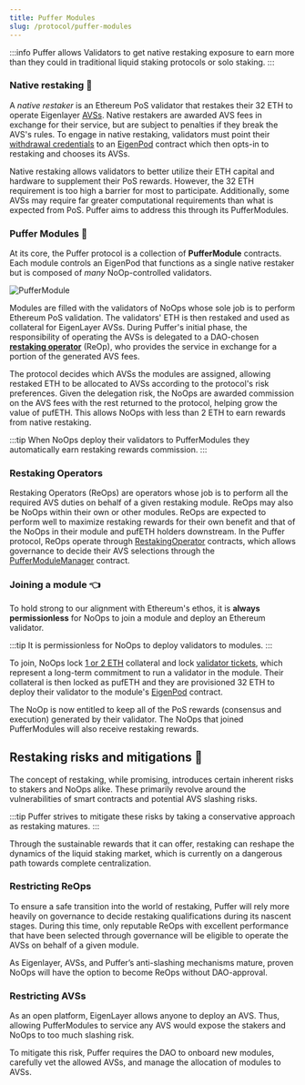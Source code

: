 ```yaml
---
title: Puffer Modules
slug: /protocol/puffer-modules
---
```


:::info
Puffer allows Validators to get native restaking exposure to earn more than they could in traditional liquid staking protocols or solo staking.
:::


### Native restaking 🥩
A *native restaker* is an Ethereum PoS validator that restakes their 32 ETH to operate Eigenlayer [AVSs](https://docs.eigenlayer.xyz/overview/key-terms). Native restakers are awarded AVS fees in exchange for their service, but are subject to penalties if they break the AVS's rules. To engage in native restaking, validators must point their [withdrawal credentials](/reference/glossary/#withdrawal-credentials) to an [EigenPod](https://github.com/Layr-Labs/eigenlayer-contracts/blob/master/docs/core/EigenPodManager.md#eigenpodmanager) contract which then opts-in to restaking and chooses its AVSs.

Native restaking allows validators to better utilize their ETH capital and hardware to supplement their PoS rewards. However, the 32 ETH requirement is too high a barrier for most to participate. Additionally, some AVSs may require far greater computational requirements than what is expected from PoS. Puffer aims to address this through its PufferModules. 

### Puffer Modules 🐡
At its core, the Puffer protocol is a collection of **PufferModule** contracts. Each module controls an EigenPod that functions as a single native restaker but is composed of *many* NoOp-controlled validators.

<div style={{textAlign: 'center'}}>

![PufferModule](/img/PufferModule.png)

</div>

Modules are filled with the validators of NoOps whose sole job is to perform Ethereum PoS validation. The validators' ETH is then restaked and used as collateral for EigenLayer AVSs. During Puffer's initial phase, the responsibility of operating the AVSs is delegated to a DAO-chosen [**restaking operator**](/protocol/puffer-modules#restaking-operators) (ReOp), who provides the service in exchange for a portion of the generated AVS fees. 

The protocol decides which AVSs the modules are assigned, allowing restaked ETH to be allocated to AVSs according to the protocol's risk preferences. Given the delegation risk, the NoOps are awarded commission on the AVS fees with the rest returned to the protocol, helping grow the value of pufETH. This allows NoOps with less than 2 ETH to earn rewards from native restaking.

:::tip
When NoOps deploy their validators to PufferModules they automatically earn restaking rewards commission. 
:::

### Restaking Operators
Restaking Operators (ReOps) are operators whose job is to perform all the required AVS duties on behalf of a given restaking module. ReOps may also be NoOps within their own or other modules. ReOps are expected to perform well to maximize restaking rewards for their own benefit and that of the NoOps in their module and pufETH holders downstream. In the Puffer protocol, ReOps operate through [RestakingOperator](https://github.com/PufferFinance/PufferPool/blob/master/docs/RestakingOperator.md) contracts, which allows governance to decide their AVS selections through the [PufferModuleManager](https://github.com/PufferFinance/PufferPool/blob/master/docs/PufferModuleManager.md) contract.

### Joining a module 👈
To hold strong to our alignment with Ethereum's ethos, it is **always permissionless** for NoOps to join a module and deploy an Ethereum validator. 

:::tip 
It is permissionless for NoOps to deploy validators to modules.
:::

To join, NoOps lock [1 or 2 ETH](/reference/faq#%EF%B8%8F-how-many-eth-do-i-need-to-run-a-puffer-node) collateral and lock [validator tickets](/protocol/validator-tickets#what), which represent a long-term commitment to run a validator in the module. Their collateral is then locked as pufETH and they are provisioned 32 ETH to deploy their validator to the module's [EigenPod](https://github.com/Layr-Labs/eigenlayer-contracts/blob/master/docs/core/EigenPodManager.md#eigenpodmanager) contract.

The NoOp is now entitled to keep all of the PoS rewards (consensus and execution) generated by their validator. The NoOps that joined PufferModules will also receive restaking rewards.

## Restaking risks and mitigations 🚧
The concept of restaking, while promising, introduces certain inherent risks to stakers and NoOps alike. These primarily revolve around the vulnerabilities of smart contracts and potential AVS slashing risks.

:::tip
Puffer strives to mitigate these risks by taking a conservative approach as restaking matures. 
:::

Through the sustainable rewards that it can offer, restaking can reshape the dynamics of the liquid staking market, which is currently on a dangerous path towards complete centralization.


### Restricting ReOps

To ensure a safe transition into the world of restaking, Puffer will rely more heavily on governance to decide restaking qualifications during its nascent stages. During this time, only reputable ReOps with excellent performance that have been selected through governance will be eligible to operate the AVSs on behalf of a given module. 

As Eigenlayer, AVSs, and Puffer’s anti-slashing mechanisms mature, proven NoOps will have the option to become ReOps without DAO-approval.

### Restricting AVSs

As an open platform, EigenLayer allows anyone to deploy an AVS. Thus, allowing PufferModules to service any AVS would expose the stakers and NoOps to too much slashing risk. 

To mitigate this risk, Puffer requires the DAO to onboard new modules, carefully vet the allowed AVSs, and manage the allocation of modules to AVSs.
